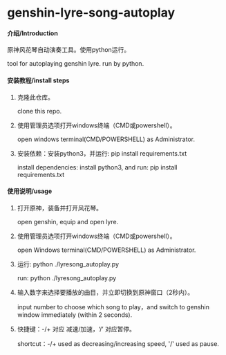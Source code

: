 # genshin-lyre-song-autoplay

#### 介绍/Introduction
原神风花琴自动演奏工具。使用python运行。

tool for autoplaying genshin lyre. run by python.

#### 安装教程/install steps

1. 克隆此仓库。

   clone this repo.

2. 使用管理员选项打开windows终端（CMD或powershell）。

   open windows terminal(CMD/POWERSHELL) as Administrator.

3. 安装依赖：安装python3，并运行: pip install requirements.txt

   install dependencies: install python3, and run: pip install requirements.txt

#### 使用说明/usage

1. 打开原神，装备并打开风花琴。

   open genshin, equip and open lyre.

2. 使用管理员选项打开windows终端（CMD或powershell）。

   open Windows terminal(CMD/POWERSHELL) as Administrator.

3. 运行: python ./lyresong_autoplay.py

   run: python ./lyresong_autoplay.py

4. 输入数字来选择要播放的曲目，并立即切换到原神窗口（2秒内）。

   input number to choose which song to play，and switch to genshin window immediately (within 2 seconds).

5. 快捷键：-/+ 对应 减速/加速，‘/’ 对应暂停。

   shortcut：-/+ used as decreasing/increasing speed, '/' used as pause.

